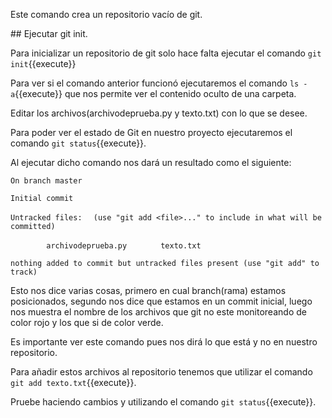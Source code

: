 Este comando crea un repositorio vacío de git.

## Ejecutar git init.

Para inicializar un repositorio de git solo hace falta ejecutar el comando `git init`{{execute}}

Para ver si el comando anterior funcionó ejecutaremos el comando `ls -a`{{execute}} que nos permite ver el contenido oculto de una carpeta.

Editar los archivos(archivodeprueba.py y texto.txt) con lo que se desee.

Para poder ver el estado de Git en nuestro proyecto ejecutaremos el comando `git status`{{execute}}.

Al ejecutar dicho comando nos dará un resultado como el siguiente:

`On branch master`

`Initial commit`

`Untracked files:`
`  (use "git add <file>..." to include in what will be committed)`

`        archivodeprueba.py`
`       texto.txt`

`nothing added to commit but untracked files present (use "git add" to track)`

Esto nos dice varias cosas, primero en cual branch(rama) estamos posicionados, segundo nos dice que estamos en un commit inicial, luego nos muestra el nombre de los archivos que git no este monitoreando de color rojo y los que si de color verde.

Es importante ver este comando pues nos dirá lo que está y no en nuestro repositorio.

Para añadir estos archivos al repositorio tenemos que utilizar el comando `git add texto.txt`{{execute}}.

Pruebe haciendo cambios y utilizando el comando `git status`{{execute}}.


